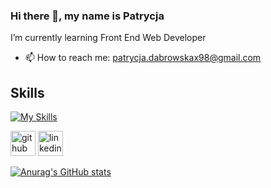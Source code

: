 ### Hi there 👋, my name is Patrycja
I’m currently learning Front End Web Developer

- 📫 How to reach me: patrycja.dabrowskax98@gmail.com 

## Skills 
[![My Skills](https://skills.thijs.gg/icons?i=js,html,css,figma,react,sass)](https://skills.thijs.gg)

[<img src='https://cdn.jsdelivr.net/npm/simple-icons@3.0.1/icons/github.svg' alt='github' height='40'>](https://github.com/https://github.com/Patrycjax98) 
[<img src='https://cdn.jsdelivr.net/npm/simple-icons@3.0.1/icons/linkedin.svg' alt='linkedin' height='40'>](https://www.linkedin.com/in/https://www.linkedin.com/in/patrycja-d%C4%85browska-537602239//)  

[![Anurag's GitHub stats](https://github-readme-stats.vercel.app/api?username=Patrycjax98)](https://github.com/anuraghazra/github-readme-stats)
